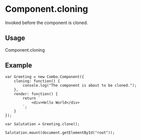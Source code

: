# Component.cloning

Invoked before the component is cloned.

## Usage

Component.cloning

## Example

	var Greeting = new Combo.Component({
		cloning: function() {
			console.log("The component is about to be cloned.");
		},
		render: function() {
			return `
				<div>Hello World</div>
			`;
		}
	});

	var Salutation = Greeting.clone();

	Salutation.mount(document.getElementById("root"));